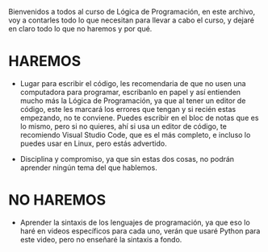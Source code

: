 Bienvenidos a todos al curso de Lógica de Programación, en este archivo, voy a contarles todo lo que necesitan para llevar a cabo el curso, y dejaré en claro todo lo que no haremos y por qué.

# HAREMOS

- Lugar para escribir el código, les recomendaria de que no usen una computadora para programar, escribanlo en papel y así entienden mucho más la Lógica de Programación, ya que al tener un editor de código, este les marcará los errores que tengan y si recién estas empezando, no te conviene. Puedes escribir en el bloc de notas que es lo mismo, pero si no quieres, ahí si usa un editor de código, te recomiendo Visual Studio Code, que es el más completo, e incluso lo puedes usar en Linux, pero estás advertido. 

- Disciplina y compromiso, ya que sin estas dos cosas, no podrán aprender ningún tema del que hablemos.

# NO HAREMOS

- Aprender la sintaxis de los lenguajes de programación, ya que eso lo haré en videos específicos para cada uno, verán que usaré Python para este video, pero no enseñaré la sintaxis a fondo.
